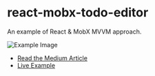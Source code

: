 # react-mobx-todo-editor
An example of React &amp; MobX MVVM approach.

![Example Image](https://cdn-images-1.medium.com/max/800/1*gDZgHB7KYr44WG442p5BBw.png "Example Image")

* [Read the Medium Article](https://medium.com/@MattiaManzati/building-a-react-mobx-application-with-mvvm-ec0b3e3c8786#.ta4m76g20)
* [Live Example](https://mattiamanzati.github.io/react-mobx-todo-editor/)
